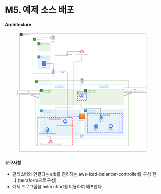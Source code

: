 # M5. 예제 소스 배포

#### Architecture

<figure><img src="../.gitbook/assets/image (25).png" alt=""><figcaption></figcaption></figure>

#### 요구사항

* 클러스터와 연결되는 elb를 관리하는 aws-load-balancer-controller를 구성 한다 (terraform으로 구성)&#x20;
* 예제 프로그램을 helm chart를 이용하여 배포한다.

